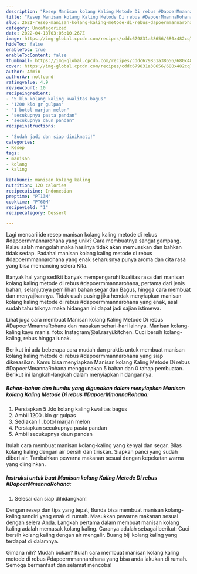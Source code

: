 ```yaml
---
description: "Resep Manisan kolang Kaling Metode Di rebus #DapoerMmannaRohana yang Enak"
title: "Resep Manisan kolang Kaling Metode Di rebus #DapoerMmannaRohana yang Enak"
slug: 2621-resep-manisan-kolang-kaling-metode-di-rebus-dapoermmannarohana-yang-enak
category: Uncategorized
date: 2022-04-18T03:05:10.267Z
image: https://img-global.cpcdn.com/recipes/cddc679831a38656/680x482cq70/manisan-kolang-kaling-metode-di-rebus-dapoermmannarohana-foto-resep-utama.jpg
hideToc: false
enableToc: true
enableTocContent: false
thumbnail: https://img-global.cpcdn.com/recipes/cddc679831a38656/680x482cq70/manisan-kolang-kaling-metode-di-rebus-dapoermmannarohana-foto-resep-utama.jpg
cover: https://img-global.cpcdn.com/recipes/cddc679831a38656/680x482cq70/manisan-kolang-kaling-metode-di-rebus-dapoermmannarohana-foto-resep-utama.jpg
author: Admin
authorAv: notfound
ratingvalue: 4.9
reviewcount: 10
recipeingredient:
- "5 klo kolang kaling kwalitas bagus"
- "1200 klo gr gulpas"
- "1 botol marjan melon"
- "secukupnya pasta pandan"
- "secukupnya daun pandan"
recipeinstructions:

- "Sudah jadi dan siap dinikmati!"
categories:
- Resep
tags:
- manisan
- kolang
- kaling

katakunci: manisan kolang kaling 
nutrition: 120 calories
recipecuisine: Indonesian
preptime: "PT13M"
cooktime: "PT60M"
recipeyield: "1"
recipecategory: Dessert

---
```





Lagi mencari ide resep manisan kolang kaling metode di rebus #dapoermmannarohana yang unik? Cara membuatnya sangat gampang. Kalau salah mengolah maka hasilnya tidak akan memuaskan dan bahkan tidak sedap. Padahal manisan kolang kaling metode di rebus #dapoermmannarohana yang enak seharusnya punya aroma dan cita rasa yang bisa memancing selera Kita.





Banyak hal yang sedikit banyak mempengaruhi kualitas rasa dari manisan kolang kaling metode di rebus #dapoermmannarohana, pertama dari jenis bahan, selanjutnya pemilihan bahan segar dan Bagus, hingga cara membuat dan menyajikannya. Tidak usah pusing jika hendak menyiapkan manisan kolang kaling metode di rebus #dapoermmannarohana yang enak,      asal sudah tahu triknya maka hidangan ini dapat jadi sajian istimewa.














Lihat juga cara membuat Manisan kolang Kaling Metode Di rebus #DapoerMmannaRohana dan masakan sehari-hari lainnya. Manisan kolang-kaling kayu manis. foto: Instagram/@al.rasyi.kitchen. Cuci bersih kolang-kaling, rebus hingga lunak.






Berikut ini ada beberapa cara mudah dan praktis untuk membuat manisan kolang kaling metode di rebus #dapoermmannarohana yang siap dikreasikan. Kamu bisa menyiapkan Manisan kolang Kaling Metode Di rebus #DapoerMmannaRohana menggunakan 5 bahan dan 0 tahap pembuatan. Berikut ini langkah-langkah dalam menyiapkan hidangannya.

<!--inarticleads1-->

##### Bahan-bahan dan bumbu yang digunakan dalam menyiapkan Manisan kolang Kaling Metode Di rebus #DapoerMmannaRohana:

1. Persiapkan 5 .klo kolang kaling kwalitas bagus
1. Ambil 1200 .klo gr gulpas
1. Sediakan 1 .botol marjan melon
1. Persiapkan secukupnya pasta pandan
1. Ambil secukupnya daun pandan


Itulah cara membuat manisan kolang-kaling yang kenyal dan segar. Bilas kolang kaling dengan air bersih dan tiriskan. Siapkan panci yang sudah diberi air. Tambahkan pewarna makanan sesuai dengan kepekatan warna yang diinginkan. 

<!--inarticleads2-->

##### Instruksi untuk buat Manisan kolang Kaling Metode Di rebus #DapoerMmannaRohana:


1. Selesai dan siap dihidangkan!

Dengan resep dan tips yang tepat, Bunda bisa membuat manisan kolang-kaling sendiri yang enak di rumah. Masukkan pewarna makanan sesuai dengan selera Anda. Langkah pertama dalam membuat manisan kolang kaling adalah memasak kolang kaling. Caranya adalah sebagai berikut: Cuci bersih kolang kaling dengan air mengalir. Buang biji kolang kaling yang terdapat di dalamnya. 

Gimana nih? Mudah bukan? Itulah cara membuat manisan kolang kaling metode di rebus #dapoermmannarohana yang bisa anda lakukan di rumah. Semoga bermanfaat dan selamat mencoba!
